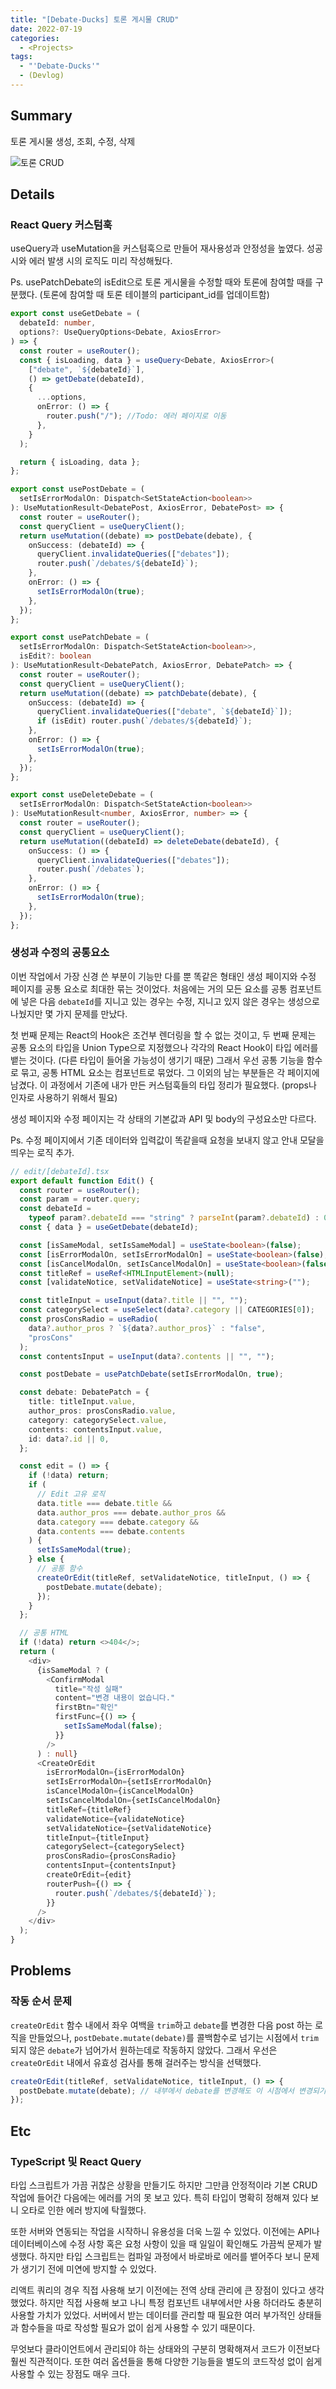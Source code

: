 ```yaml
---
title: "[Debate-Ducks] 토론 게시물 CRUD"
date: 2022-07-19
categories:
  - <Projects>
tags:
  - "'Debate-Ducks'"
  - (Devlog)
---
```


## Summary

토론 게시물 생성, 조회, 수정, 삭제

![토론 CRUD](https://user-images.githubusercontent.com/84524514/179946190-beaa8752-f209-40d1-8dbf-56fba8b043f3.gif)

## Details

### React Query 커스텀훅

useQuery과 useMutation을 커스텀훅으로 만들어 재사용성과 안정성을 높였다. 성공 시와 에러 발생 시의 로직도 미리 작성해뒀다.

Ps. usePatchDebate의 isEdit으로 토론 게시물을 수정할 때와 토론에 참여할 때를 구분했다. (토론에 참여할 때 토론 테이블의 participant_id를 업데이트함)

```ts
export const useGetDebate = (
  debateId: number,
  options?: UseQueryOptions<Debate, AxiosError>
) => {
  const router = useRouter();
  const { isLoading, data } = useQuery<Debate, AxiosError>(
    ["debate", `${debateId}`],
    () => getDebate(debateId),
    {
      ...options,
      onError: () => {
        router.push("/"); //Todo: 에러 페이지로 이동
      },
    }
  );

  return { isLoading, data };
};

export const usePostDebate = (
  setIsErrorModalOn: Dispatch<SetStateAction<boolean>>
): UseMutationResult<DebatePost, AxiosError, DebatePost> => {
  const router = useRouter();
  const queryClient = useQueryClient();
  return useMutation((debate) => postDebate(debate), {
    onSuccess: (debateId) => {
      queryClient.invalidateQueries(["debates"]);
      router.push(`/debates/${debateId}`);
    },
    onError: () => {
      setIsErrorModalOn(true);
    },
  });
};

export const usePatchDebate = (
  setIsErrorModalOn: Dispatch<SetStateAction<boolean>>,
  isEdit?: boolean
): UseMutationResult<DebatePatch, AxiosError, DebatePatch> => {
  const router = useRouter();
  const queryClient = useQueryClient();
  return useMutation((debate) => patchDebate(debate), {
    onSuccess: (debateId) => {
      queryClient.invalidateQueries(["debate", `${debateId}`]);
      if (isEdit) router.push(`/debates/${debateId}`);
    },
    onError: () => {
      setIsErrorModalOn(true);
    },
  });
};

export const useDeleteDebate = (
  setIsErrorModalOn: Dispatch<SetStateAction<boolean>>
): UseMutationResult<number, AxiosError, number> => {
  const router = useRouter();
  const queryClient = useQueryClient();
  return useMutation((debateId) => deleteDebate(debateId), {
    onSuccess: () => {
      queryClient.invalidateQueries(["debates"]);
      router.push(`/debates`);
    },
    onError: () => {
      setIsErrorModalOn(true);
    },
  });
};
```

### 생성과 수정의 공통요소

이번 작업에서 가장 신경 쓴 부분이 기능만 다를 뿐 똑같은 형태인 생성 페이지와 수정 페이지를 공통 요소로 최대한 묶는 것이었다. 처음에는 거의 모든 요소를 공통 컴포넌트에 넣은 다음 `debateId`를 지니고 있는 경우는 수정, 지니고 있지 않은 경우는 생성으로 나눴지만 몇 가지 문제를 만났다.

첫 번째 문제는 React의 Hook은 조건부 렌더링을 할 수 없는 것이고, 두 번째 문제는 공통 요소의 타입을 Union Type으로 지정했으나 각각의 React Hook이 타입 에러를 뱉는 것이다. (다른 타입이 들어올 가능성이 생기기 때문) 그래서 우선 공통 기능을 함수로 묶고, 공통 HTML 요소는 컴포넌트로 묶었다. 그 이외의 남는 부분들은 각 페이지에 남겼다. 이 과정에서 기존에 내가 만든 커스텀훅들의 타입 정리가 필요했다. (props나 인자로 사용하기 위해서 필요)

생성 페이지와 수정 페이지는 각 상태의 기본값과 API 및 body의 구성요소만 다르다.

Ps. 수정 페이지에서 기존 데이터와 입력값이 똑같을때 요청을 보내지 않고 안내 모달을 띄우는 로직 추가.

```ts
// edit/[debateId].tsx
export default function Edit() {
  const router = useRouter();
  const param = router.query;
  const debateId =
    typeof param?.debateId === "string" ? parseInt(param?.debateId) : 0;
  const { data } = useGetDebate(debateId);

  const [isSameModal, setIsSameModal] = useState<boolean>(false);
  const [isErrorModalOn, setIsErrorModalOn] = useState<boolean>(false);
  const [isCancelModalOn, setIsCancelModalOn] = useState<boolean>(false);
  const titleRef = useRef<HTMLInputElement>(null);
  const [validateNotice, setValidateNotice] = useState<string>("");

  const titleInput = useInput(data?.title || "", "");
  const categorySelect = useSelect(data?.category || CATEGORIES[0]);
  const prosConsRadio = useRadio(
    data?.author_pros ? `${data?.author_pros}` : "false",
    "prosCons"
  );
  const contentsInput = useInput(data?.contents || "", "");

  const postDebate = usePatchDebate(setIsErrorModalOn, true);

  const debate: DebatePatch = {
    title: titleInput.value,
    author_pros: prosConsRadio.value,
    category: categorySelect.value,
    contents: contentsInput.value,
    id: data?.id || 0,
  };

  const edit = () => {
    if (!data) return;
    if (
      // Edit 고유 로직
      data.title === debate.title &&
      data.author_pros === debate.author_pros &&
      data.category === debate.category &&
      data.contents === debate.contents
    ) {
      setIsSameModal(true);
    } else {
      // 공통 함수
      createOrEdit(titleRef, setValidateNotice, titleInput, () => {
        postDebate.mutate(debate);
      });
    }
  };

  // 공통 HTML
  if (!data) return <>404</>;
  return (
    <div>
      {isSameModal ? (
        <ConfirmModal
          title="작성 실패"
          content="변경 내용이 없습니다."
          firstBtn="확인"
          firstFunc={() => {
            setIsSameModal(false);
          }}
        />
      ) : null}
      <CreateOrEdit
        isErrorModalOn={isErrorModalOn}
        setIsErrorModalOn={setIsErrorModalOn}
        isCancelModalOn={isCancelModalOn}
        setIsCancelModalOn={setIsCancelModalOn}
        titleRef={titleRef}
        validateNotice={validateNotice}
        setValidateNotice={setValidateNotice}
        titleInput={titleInput}
        categorySelect={categorySelect}
        prosConsRadio={prosConsRadio}
        contentsInput={contentsInput}
        createOrEdit={edit}
        routerPush={() => {
          router.push(`/debates/${debateId}`);
        }}
      />
    </div>
  );
}
```

## Problems

### 작동 순서 문제

`createOrEdit` 함수 내에서 좌우 여백을 `trim`하고 `debate`를 변경한 다음 post 하는 로직을 만들었으나, `postDebate.mutate(debate)`를 콜백함수로 넘기는 시점에서 `trim` 되지 않은 `debate`가 넘어가서 원하는데로 작동하지 않았다. 그래서 우선은 `createOrEdit` 내에서 유효성 검사를 통해 걸러주는 방식을 선택했다.

```ts
createOrEdit(titleRef, setValidateNotice, titleInput, () => {
  postDebate.mutate(debate); // 내부에서 debate를 변경해도 이 시점에서 변경되기 이전의 debate가 넘어감
});
```

## Etc

### TypeScript 및 React Query

타입 스크립트가 가끔 귀찮은 상황을 만들기도 하지만 그만큼 안정적이라 기본 CRUD 작업에 들어간 다음에는 에러를 거의 못 보고 있다. 특히 타입이 명확히 정해져 있다 보니 오타로 인한 에러 방지에 탁월했다.

또한 서버와 연동되는 작업을 시작하니 유용성을 더욱 느낄 수 있었다. 이전에는 API나 데이터베이스에 수정 사항 혹은 요청 사항이 있을 때 일일이 확인해도 가끔씩 문제가 발생했다. 하지만 타입 스크립트는 컴파일 과정에서 바로바로 에러를 뱉어주다 보니 문제가 생기기 전에 미연에 방지할 수 있었다.

리액트 쿼리의 경우 직접 사용해 보기 이전에는 전역 상태 관리에 큰 장점이 있다고 생각했었다. 하지만 직접 사용해 보고 나니
특정 컴포넌트 내부에서만 사용 하더라도 충분히 사용할 가치가 있었다. 서버에서 받는 데이터를 관리할 때 필요한 여러 부가적인 상태들과 함수들을 따로 작성할 필요가 없이 쉽게 사용할 수 있기 때문이다.

무엇보다 클라이언트에서 관리되야 하는 상태와의 구분히 명확해져서 코드가 이전보다 훨씬 직관적이다. 또한 여러 옵션들을 통해 다양한 기능들을 별도의 코드작성 없이 쉽게 사용할 수 있는 장점도 매우 크다.
